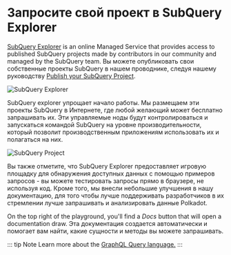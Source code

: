 # Запросите свой проект в SubQuery Explorer

[SubQuery Explorer](https://explorer.subquery.network) is an online Managed Service that provides access to published SubQuery projects made by contributors in our community and managed by the SubQuery team. Вы можете опубликовать свои собственные проекты SubQuery в нашем проводнике, следуя нашему руководству [Publish your SubQuery Project](../run_publish/publish.md).

![SubQuery Explorer](https://static.subquery.network/media/explorer/explorer-header.png)

SubQuery explorer упрощает начало работы. Мы размещаем эти проекты SubQuery в Интернете, где любой желающий может бесплатно запрашивать их. Эти управляемые ноды будут контролироваться и запускаться командой SubQuery на уровне производительности, который позволит производственным приложениям использовать их и полагаться на них.

![SubQuery Project](https://static.subquery.network/media/explorer/explorer-project.png)

Вы также отметите, что SubQuery Explorer предоставляет игровую площадку для обнаружения доступных данных с помощью примеров запросов - вы можете тестировать запросы прямо в браузере, не используя код. Кроме того, мы внесли небольшие улучшения в нашу документацию, для того чтобы лучше поддерживать разработчиков в их стремлении лучше запрашивать и анализировать данные Polkadot.

On the top right of the playground, you'll find a _Docs_ button that will open a documentation draw. Эта документация создается автоматически и помогает вам найти, какие сущности и методы вы можете запрашивать.

::: tip Note Learn more about the [GraphQL Query language.](./graphql.md) :::
